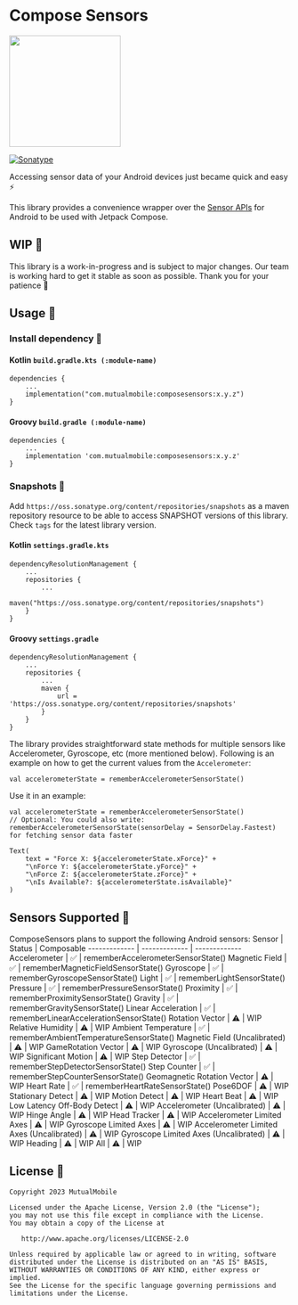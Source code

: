 # Compose Sensors
<img src="https://raw.githubusercontent.com/mutualmobile/ComposeSensors/main/art/thumnail.png" width=200 />

[![Sonatype](https://img.shields.io/nexus/s/com.mutualmobile/composesensors?server=https%3A%2F%2Foss.sonatype.org)](https://oss.sonatype.org/#nexus-search;gav~com.mutualmobile~composesensors~~~)

Accessing sensor data of your Android devices just became quick and easy ⚡️

This library provides a convenience wrapper over the [Sensor APIs](https://developer.android.com/guide/topics/sensors/sensors_overview) for Android to be used with Jetpack Compose.

## WIP 🚧
This library is a work-in-progress and is subject to major changes. Our team is working hard to get it stable as soon as possible. Thank you for your patience 🌺

## Usage 🚀
### Install dependency 📲
#### Kotlin `build.gradle.kts (:module-name)`
```
dependencies {
    ...
    implementation("com.mutualmobile:composesensors:x.y.z")
}
```
#### Groovy `build.gradle (:module-name)`
```
dependencies {
    ...
    implementation 'com.mutualmobile:composesensors:x.y.z'
}
```

### Snapshots 📸
Add `https://oss.sonatype.org/content/repositories/snapshots` as a maven repository resource to be able to access SNAPSHOT versions of this library. Check `tags` for the latest library version.
#### Kotlin `settings.gradle.kts`
```
dependencyResolutionManagement {
    ...
    repositories {
        ...
        maven("https://oss.sonatype.org/content/repositories/snapshots")
    }
}
```
#### Groovy `settings.gradle`
```
dependencyResolutionManagement {
    ...
    repositories {
        ...
        maven {
            url = 'https://oss.sonatype.org/content/repositories/snapshots'
        }
    }
}
```

The library provides straightforward state methods for multiple sensors like Accelerometer, Gyroscope, etc (more mentioned below). Following is an example on how to get the current values from the `Accelerometer`:
```
val accelerometerState = rememberAccelerometerSensorState()
```
Use it in an example:
```
val accelerometerState = rememberAccelerometerSensorState()
// Optional: You could also write: rememberAccelerometerSensorState(sensorDelay = SensorDelay.Fastest) for fetching sensor data faster

Text(
    text = "Force X: ${accelerometerState.xForce}" +
    "\nForce Y: ${accelerometerState.yForce}" +
    "\nForce Z: ${accelerometerState.zForce}" +
    "\nIs Available?: ${accelerometerState.isAvailable}"
)
```

## Sensors Supported 📱
ComposeSensors plans to support the following Android sensors:
Sensor  | Status | Composable
------------- | ------------- | -------------
Accelerometer  | ✅ | rememberAccelerometerSensorState()
Magnetic Field  | ✅ | rememberMagneticFieldSensorState()
Gyroscope  | ✅ | rememberGyroscopeSensorState()
Light  | ✅️ | rememberLightSensorState()
Pressure | ✅️ | rememberPressureSensorState()
Proximity | ✅️️ | rememberProximitySensorState()
Gravity | ✅️ | rememberGravitySensorState()
Linear Acceleration | ✅️ | rememberLinearAccelerationSensorState()
Rotation Vector | ⚠️ | WIP
Relative Humidity | ⚠️ | WIP
Ambient Temperature | ✅️ | rememberAmbientTemperatureSensorState()
Magnetic Field (Uncalibrated) | ⚠️ | WIP
GameRotation Vector | ⚠️ | WIP
Gyroscope (Uncalibrated) | ⚠️ | WIP
Significant Motion | ⚠️ | WIP
Step Detector | ✅️ | rememberStepDetectorSensorState()
Step Counter | ✅️ | rememberStepCounterSensorState()
Geomagnetic Rotation Vector | ⚠️ | WIP
Heart Rate | ✅️ | rememberHeartRateSensorState()
Pose6DOF | ⚠️ | WIP
Stationary Detect | ⚠️ | WIP
Motion Detect | ⚠️ | WIP
Heart Beat | ⚠️ | WIP
Low Latency Off-Body Detect | ⚠️ | WIP
Accelerometer (Uncalibrated) | ⚠️ | WIP
Hinge Angle | ⚠️ | WIP
Head Tracker | ⚠️ | WIP
Accelerometer Limited Axes | ⚠️ | WIP
Gyroscope Limited Axes | ⚠️ | WIP
Accelerometer Limited Axes (Uncalibrated) | ⚠️ | WIP
Gyroscope Limited Axes (Uncalibrated) | ⚠️ | WIP
Heading | ⚠️ | WIP
All | ⚠️ | WIP

## License 🔖
```
Copyright 2023 MutualMobile

Licensed under the Apache License, Version 2.0 (the "License");
you may not use this file except in compliance with the License.
You may obtain a copy of the License at

   http://www.apache.org/licenses/LICENSE-2.0

Unless required by applicable law or agreed to in writing, software
distributed under the License is distributed on an "AS IS" BASIS,
WITHOUT WARRANTIES OR CONDITIONS OF ANY KIND, either express or implied.
See the License for the specific language governing permissions and
limitations under the License.
```
